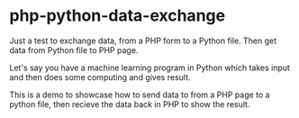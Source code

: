 # php-python-data-exchange
Just a test to exchange data, from a PHP form to a Python file. Then get data from Python file to PHP page.


Let's say you have a machine learning program in Python which takes input and then does some computing and gives result.

This is a demo to showcase how to send data to from a PHP page to a python file, then recieve the data back in PHP to show the result.

